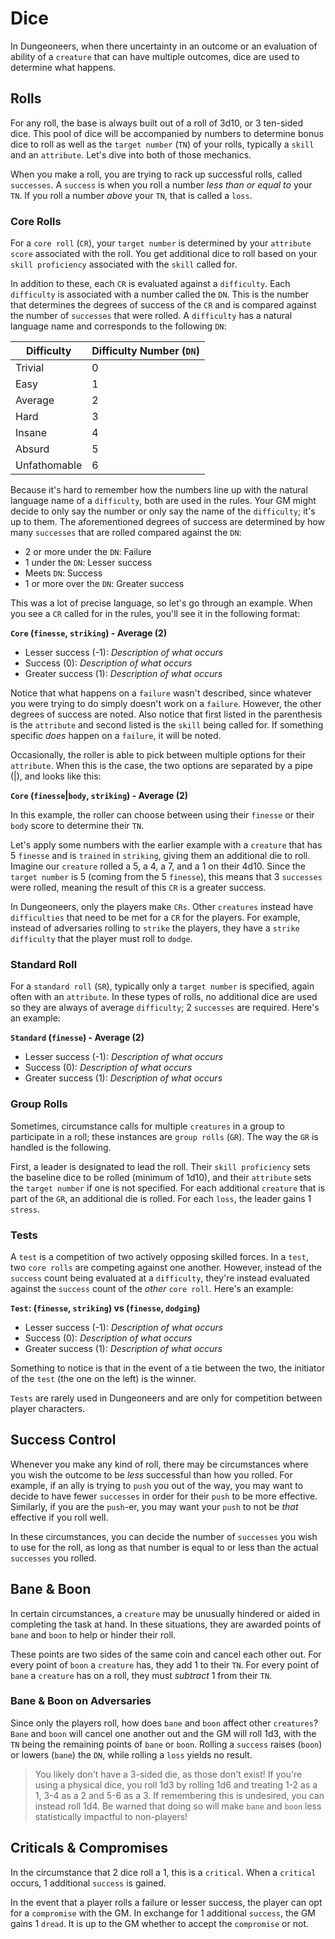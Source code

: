 # Dice

In Dungeoneers, when there uncertainty in an outcome or an evaluation of ability of a `creature` that can have multiple outcomes, dice are used to determine what happens.

## Rolls

For any roll, the base is always built out of a roll of 3d10, or 3 ten-sided dice. This pool of dice will be accompanied by numbers to determine bonus dice to roll as well as the `target number` (`TN`) of your rolls, typically a `skill` and an `attribute`. Let's dive into both of those mechanics.

When you make a roll, you are trying to rack up successful rolls, called `successes`. A `success` is when you roll a number _less than or equal to_ your `TN`. If you roll a number _above_ your `TN`, that is called a `loss`.

### Core Rolls

For a `core roll` (`CR`), your `target number` is determined by your `attribute score` associated with the roll. You get additional dice to roll based on your `skill proficiency` associated with the `skill` called for.

In addition to these, each `CR` is evaluated against a `difficulty`. Each `difficulty` is associated with a number called the `DN`. This is the number that determines the degrees of success of the `CR` and is compared against the number of `successes` that were rolled. A `difficulty` has a natural language name and corresponds to the following `DN`:

| Difficulty   | Difficulty Number (`DN`) |
| ------------ | ------------------------ |
| Trivial      | 0                        |
| Easy         | 1                        |
| Average      | 2                        |
| Hard         | 3                        |
| Insane       | 4                        |
| Absurd       | 5                        |
| Unfathomable | 6                        |

Because it's hard to remember how the numbers line up with the natural language name of a `difficulty`, both are used in the rules. Your GM might decide to only say the number or only say the name of the `difficulty`; it's up to them. The aforementioned degrees of success are determined by how many `successes` that are rolled compared against the `DN`:

-   2 or more under the `DN`: Failure
-   1 under the `DN`: Lesser success
-   Meets `DN`: Success
-   1 or more over the `DN`: Greater success

This was a lot of precise language, so let's go through an example. When you see a `CR` called for in the rules, you'll see it in the following format:

**`Core` (`finesse`, `striking`) - Average (2)**

-   Lesser success (-1): _Description of what occurs_
-   Success (0): _Description of what occurs_
-   Greater success (1): _Description of what occurs_

Notice that what happens on a `failure` wasn't described, since whatever you were trying to do simply doesn't work on a `failure`. However, the other degrees of success are noted. Also notice that first listed in the parenthesis is the `attribute` and second listed is the `skill` being called for. If something specific _does_ happen on a `failure`, it will be noted.

Occasionally, the roller is able to pick between multiple options for their `attribute`. When this is the case, the two options are separated by a pipe (|), and looks like this:

**`Core` (`finesse`|`body`, `striking`) - Average (2)**

In this example, the roller can choose between using their `finesse` or their `body` score to determine their `TN`.

Let's apply some numbers with the earlier example with a `creature` that has 5 `finesse` and is `trained` in `striking`, giving them an additional die to roll. Imagine our `creature` rolled a 5, a 4, a 7, and a 1 on their 4d10. Since the `target number` is 5 (coming from the 5 `finesse`), this means that 3 `successes` were rolled, meaning the result of this `CR` is a greater success.

In Dungeoneers, only the players make `CRs`. Other `creatures` instead have `difficulties` that need to be met for a `CR` for the players. For example, instead of adversaries rolling to `strike` the players, they have a `strike difficulty` that the player must roll to `dodge`.

### Standard Roll

For a `standard roll` (`SR`), typically only a `target number` is specified, again often with an `attribute`. In these types of rolls, no additional dice are used so they are always of average `difficulty`; 2 `successes` are required. Here's an example:

**`Standard` (`finesse`) - Average (2)**

-   Lesser success (-1): _Description of what occurs_
-   Success (0): _Description of what occurs_
-   Greater success (1): _Description of what occurs_

### Group Rolls

Sometimes, circumstance calls for multiple `creatures` in a group to participate in a roll; these instances are `group rolls` (`GR`). The way the `GR` is handled is the following.

First, a leader is designated to lead the roll. Their `skill proficiency` sets the baseline dice to be rolled (minimum of 1d10), and their `attribute` sets the `target number` if one is not specified. For each additional `creature` that is part of the `GR`, an additional die is rolled. For each `loss`, the leader gains 1 `stress`.

### Tests

A `test` is a competition of two actively opposing skilled forces. In a `test`, two `core rolls` are competing against one another. However, instead of the `success` count being evaluated at a `difficulty`, they're instead evaluated against the `success` count of the _other_ `core roll`. Here's an example:

**`Test`: (`finesse`, `striking`) vs (`finesse`, `dodging`)**

-   Lesser success (-1): _Description of what occurs_
-   Success (0): _Description of what occurs_
-   Greater success (1): _Description of what occurs_

Something to notice is that in the event of a tie between the two, the initiator of the `test` (the one on the left) is the winner.

`Tests` are rarely used in Dungeoneers and are only for competition between player characters.

## Success Control

Whenever you make any kind of roll, there may be circumstances where you wish the outcome to be _less_ successful than how you rolled. For example, if an ally is trying to `push` you out of the way, you may want to decide to have fewer `successes` in order for their `push` to be more effective. Similarly, if you are the `push`-er, you may want your `push` to not be _that_ effective if you roll well.

In these circumstances, you can decide the number of `successes` you wish to use for the roll, as long as that number is equal to or less than the actual `successes` you rolled.

## Bane & Boon

In certain circumstances, a `creature` may be unusually hindered or aided in completing the task at hand. In these situations, they are awarded points of `bane` and `boon` to help or hinder their roll.

These points are two sides of the same coin and cancel each other out. For every point of `boon` a `creature` has, they add 1 to their `TN`. For every point of `bane` a `creature` has on a roll, they must _subtract_ 1 from their `TN`.

### Bane & Boon on Adversaries

Since only the players roll, how does `bane` and `boon` affect other `creatures`? `Bane` and `boon` will cancel one another out and the GM will roll 1d3, with the `TN` being the remaining points of `bane` or `boon`. Rolling a `success` raises (`boon`) or lowers (`bane`) the `DN`, while rolling a `loss` yields no result.

> You likely don't have a 3-sided die, as those don't exist! If you're using a physical dice, you roll 1d3 by rolling 1d6 and treating 1-2 as a 1, 3-4 as a 2 and 5-6 as a 3. If remembering this is undesired, you can instead roll 1d4. Be warned that doing so will make `bane` and `boon` less statistically impactful to non-players!

## Criticals & Compromises

In the circumstance that 2 dice roll a 1, this is a `critical`. When a `critical` occurs, 1 additional `success` is gained.

In the event that a player rolls a failure or lesser success, the player can opt for a `compromise` with the GM. In exchange for 1 additional `success`, the GM gains 1 `dread`. It is up to the GM whether to accept the `compromise` or not.
